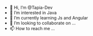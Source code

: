 - 👋 Hi, I’m @Tapia-Dev
- 👀 I’m interested in Java
- 🌱 I’m currently learning Js and Angular
- 💞️ I’m looking to collaborate on ...
- 📫 How to reach me ...

<!---
Tapia-Dev/Tapia-Dev is a ✨ special ✨ repository because its `README.md` (this file) appears on your GitHub profile.
You can click the Preview link to take a look at your changes.
--->

